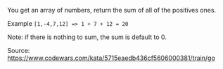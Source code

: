 You get an array of numbers, return the sum of all of the positives ones.

Example `[1,-4,7,12] => 1 + 7 + 12 = 20`

Note: if there is nothing to sum, the sum is default to 0.

Source: https://www.codewars.com/kata/5715eaedb436cf5606000381/train/go